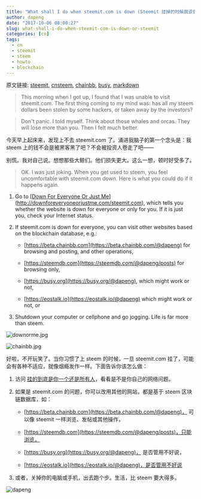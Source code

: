 ```yaml
---
title: "What shall I do when steemit.com is down (Steemit 挂掉的时候我该做什么)"
author: dapeng
date: "2017-10-06 08:00:27"
slug: what-shall-i-do-when-steemit-com-is-down-or-steemit
categories: [cn]
tags: 
  - cn
  - steemit
  - steem
  - howto
  - blockchain
---
```


原文链接: [steemit](https://steemit.com/cn/@dapeng/what-shall-i-do-when-steemit-com-is-down-or-steemit), [cnsteem](https://cnsteem.com/cn/@dapeng/what-shall-i-do-when-steemit-com-is-down-or-steemit), [chainbb](https://chainbb.com/cn/@dapeng/what-shall-i-do-when-steemit-com-is-down-or-steemit), [busy](https://busy.org/cn/@dapeng/what-shall-i-do-when-steemit-com-is-down-or-steemit), [markdown](https://raw.githubusercontent.com/pzhaonet/steem_mirror/master/content/post/what-shall-i-do-when-steemit-com-is-down-or-steemit.md)

> This morning when I got up, I found that I was unable to visit steemit.com. The first thing coming to my mind was: has all my steem dollars been stolen by some hackers, or taken away by the investors?


> Don't panic. I told myself. Think about those whales and orcas. They will lose more than you. Then I felt much better.


今天早上起床来，发现上不去 steemit.com 了。涌进我脑子的第一个念头是：我 steem 上的钱不会是被黑客黑了吧？不会被投资人卷走了吧——


别慌。我对自己说。想想那些大鲸们。他们损失更大。这么一想，顿时好受多了。


> OK. I was just joking. When you get used to steem, you feel uncomfortable with steemit.com down. Here is what you could do if it happens again.


1. Go to [[Down For Everyone Or Just Me](http://downforeveryoneorjustme.com/)](http://downforeveryoneorjustme.com/steemit.com), which tells you whether the website is down for everyone or only for you. If it is just you, check your Internet status. 

2. If steemit.com is down for everyone, you can visit other websites based on the blockchain database, e.g.:

   - [https://beta.chainbb.com](https://beta.chainbb.com/@dapeng) for browsing and posting, and other operations,

   - [https://steemdb.com](https://steemdb.com/@dapeng/posts) for browsing only,

   - [https://busy.org](https://busy.org/@dapeng), which might work or not, 

   - [https://eostalk.io](https://eostalk.io/@dapeng) which might work or not, or

3. Shutdown your computer or cellphone and go jogging. Life is far more than steem.


![downorme.jpg](https://steemitimages.com/DQmWU8UX9yioJdZcNthFSe4DuCMSmFikunPSzzT4fYHTveo/downorme.jpg)


![chainbb.jpg](https://steemitimages.com/DQmWE4W9ug2VHw9WEPN45JpvDt4pDp1RDCnPg4fFPD2aV36/chainbb.jpg)


好啦，不开玩笑了。当你习惯了上 steem 的时候，一旦 steemit.com 挂了，可能会有各种不适应，就像烟瘾发作一样。下面告诉你该怎么做：


1. 访问 [挂的到底是你一个还是所有人](http://downforeveryoneorjustme.com/steemit.com)，看看是不是你自己的网络问题。

2. 如果是 steemit.com 的问题，你可以改用其他的网站，都是基于 steem 区块链数据库，如：

   - [https://beta.chainbb.com](https://beta.chainbb.com/@dapeng)， 可以像 steemit 一样浏览、发帖或其他操作，

   - [https://steemdb.com](https://steemdb.com/@dapeng/posts)，只能浏览，

   - [https://busy.org](https://busy.org/@dapeng)， 是否管用不好说，

   - [https://eostalk.io](https://eostalk.io/@dapeng)，是否管用不好说

3. 或者，关掉你的电脑或手机，出去跑个步。生活，比 steem 要大得多。





![dapeng](https://steemitimages.com/DQmeYUwQ7Juorgd79o6D5E34BnUYxwfmLxYH4cApgPRhRf6/end2.jpg)
